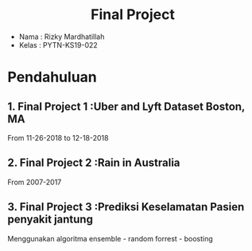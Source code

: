 <h1 align="center">Final Project</h1>

- Nama : Rizky Mardhatillah
- Kelas : PYTN-KS19-022
# Pendahuluan 
## 1. Final Project 1 :Uber and Lyft Dataset Boston, MA
From 11-26-2018 to 12-18-2018
## 2. Final Project 2 :Rain in Australia
From 2007-2017
## 3. Final Project 3 :Prediksi Keselamatan Pasien penyakit jantung
Menggunakan algoritma ensemble - random forrest - boosting
